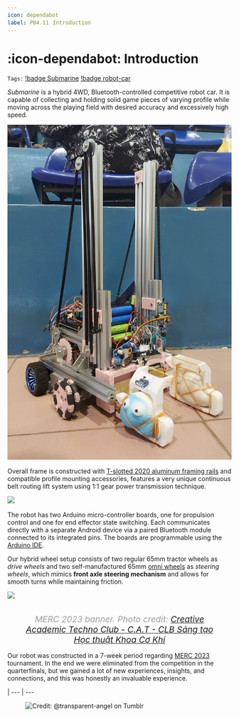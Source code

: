 ```yaml
---
icon: dependabot
label: P04.11⠀Introduction
---
```

# :icon-dependabot: Introduction
`Tags:` [!badge Submarine](/projects/P04-submarine.md) [!badge robot-car]()

*Submarine* is a hybrid 4WD, Bluetooth-controlled competitive robot car. It is capable of collecting and holding solid game pieces of varying profile while moving across the playing field with desired accuracy and excessively high speed.

![](/projects/P04-submarine/media/intro-submarine2.jpg)

Overall frame is constructed with [T-slotted 2020 aluminum framing rails](https://en.wikipedia.org/wiki/T-slot_structural_framing) and compatible profile mounting accessories, features a very unique continuous belt routing lift system using 1:1 gear power transmission technique.

![](/projects/P04-submarine/media/1-1-gear-transmission.jpg)

The robot has two Arduino micro-controller boards, one for propulsion control and one for end effector state switching. Each communicates directly with a separate Android device via a paired Bluetooth module connected to its integrated pins. The boards are programmable using the [Arduino IDE](https://www.arduino.cc/en/software).

Our hybrid wheel setup consists of two regular 65mm tractor wheels as *drive wheels* and two self-manufactured 65mm [omni wheels](https://en.wikipedia.org/wiki/Omni_wheel#:~:text=Omni%20wheels%20or%20poly%20wheels,slide%20laterally%20with%20great%20ease.) as *steering wheels*, which mimics **front axle steering mechanism** and allows for smooth turns while maintaining friction.

![](/projects/P04-submarine/media/front-axle-steering.gif)
<style>
figcaption {
  color: #9D9D9D;
  font-style: italic;
  font-size: 19px;
  padding: 1px;
  text-align: center;
}
</style>
<figure>
    <img src="" alt="">
    <figcaption> MERC 2023 banner. Photo credit: <a href="https://www.facebook.com/photo.php?fbid=510479107908091&set=pb.100068380175688.-2207520000.&type=3">Creative Academic Techno Club - C.A.T - CLB Sáng tạo Học thuật Khoa Cơ Khí</a></figcaption>
</figure>

Our robot was constructed in a 7-week period regarding [MERC 2023](/projects/P04-submarine/P04-10-19-about-the-project/P04-12-mission.md) tournament. In the end we were eliminated from the competition in the quarterfinals, but we gained a lot of new experiences, insights, and connections, and this was honestly an invaluable experience.

|
--- | ---

<figure>
    <img src="https://64.media.tumblr.com/d103eb823dce2842c673f409f036857b/tumblr_mzx9wrdwFa1snc5kxo1_1280.gifv" alt="Credit: @transparent-angel on Tumblr">
</figure>
